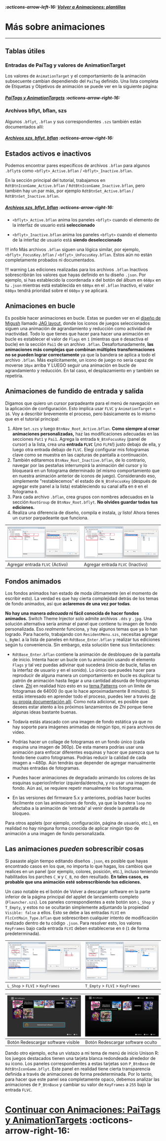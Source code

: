 ##### :octicons-arrow-left-16: [Volver a Animaciones: plantillas](anim-templates.md)

# Más sobre animaciones
---

## Tablas útiles

### Entradas de PaiTag y valores de AnimationTarget

Los valores de `AnimationTarget` y el comportamiento de la animación subsecuente cambian dependiendo del `PaiTag` definido. Una lista completa de Etiquetas y Objetivos de animación se puede ver en la siguiente página:

##### **[PaiTags y AnimationTargets](./paitags-and-targets.md) :octicons-arrow-right-16:**

### Archivos bflyt, bflan, szs

Algunos `.bflyt`, `.bflan` y sus correspondientes `.szs` también están documentados allí:

##### **[Archivos szs, bflyt, bflan](./szs-bflyt-bflan.md) :octicons-arrow-right-16:**

## Estados activos e inactivos

Podemos encontrar pares específicos de archivos `.bflan` para algunos `.bflyt`s como `<bflyt>_Active.bflan` / `<bflyt>_Inactive.bflan`.

En la sección principal del tutorial, trabajamos en `RdtBtnIconGame_Active.bflan` / `RdtBtnIconGame_Inactive.bflan`, pero también hay un par más, por ejemplo `RdtBtnSet_Active.bflan` / `RdtBtnSet_Inactive.bflan`.

##### **[Archivos szs, bflyt, bflan](./szs-bflyt-bflan.md) :octicons-arrow-right-16:**

- `<bflyt>_Active.bflan` anima los paneles `<bflyt>` cuando el elemento de la interfaz de usuario está **seleccionado**

- `<bflyt>_Inactive.bflan` anima los paneles `<bflyt>` cuando el elemento de la interfaz de usuario está **siendo deseleccionado**

!!! info
      Más archivos `.bflan` siguen una lógica similar, por ejemplo, `<bflyt>_FocusKey.bflan` / `<bflyt>_UnFocusKey.bflan`. Estos aún no están completamente probados ni documentados.

!!! warning
      Las ediciones realizadas para los archivos `.bflan` Inactivos sobrescribirán los valores que hayas definido en tu diseño `.json`. Por ejemplo, si has establecido la coordenada x del botón del álbum en `660px` en tu `.json` mientras está establecida en `680px` en el `.bflan` Inactivo, el valor `680px` tendrá prioridad sobre el `660px` y se aplicará.

## Animaciones en bucle

Es posible hacer animaciones en bucle. Estas se pueden ver en el [diseño de Migush](https://themezer.net/creators/123859829453357056) llamado [JAG layout](https://themezer.net/layouts/homemenu/JAG-Layout-2), donde los iconos de juegos seleccionados siguen una animación de agrandamiento y reducción como actividad de inactividad. Todo lo que tienes que hacer para hacer una animación en bucle es establecer el valor de `Flags` en `1` (mientras que `0` desactiva el bucle) en la sección `Pai1` de un archivo `.bflan`. Desafortunadamente, **las animaciones más complejas que combinan múltiples transformaciones no se pueden lograr correctamente** ya que la bandera se aplica a todo el archivo `.bflan`. Más explícitamente, un icono de juego no sería capaz de moverse `10px` arriba Y LUEGO seguir una animación en bucle de agrandamiento y reducción. En tal caso, el desplazamiento en y también se repetiría.

## Animaciones de fundido de entrada y salida

Digamos que quiero un cursor parpadeante para el menú de navegación en la aplicación de configuración. Esto implica usar `FLVC` y `AnimationTarget` = `16`. Voy a describir brevemente el proceso, pero básicamente es lo mismo que en el tutorial principal:

1. Abre `Set.szs` y luego `BtnNav_Root_Active.bflan`. **Como siempre al crear animaciones personalizadas,** haz las modificaciones adecuadas en las secciones `Pat1` y `Pai1`. Agrega la entrada `N_BtnFocusKey` (panel de cursor) a la lista, crea una **entrada `FLVC`** (¡no `FLPA`!) justo debajo de ella, y luego otra entrada debajo de `FLVC`. Elegí configurar mis fotogramas clave como se muestra en las capturas de pantalla a continuación.
2. También editaremos `BtnNav_Root_Inactive.bflan`, de lo contrario, navegar por las pestañas interrumpirá la animación del cursor y lo bloqueará en un fotograma determinado (el mismo comportamiento que en nuestra animación anterior de iconos de juego). Considerando eso, simplemente "restablecemos" el estado de `N_BtnFocusKey` (después de agregar este panel a la lista) estableciendo su canal alfa en `0` en el fotograma `0`.
3. Para cada archivo `.bflan`, crea grupos con nombres adecuados en la sección `RootGroup` de `BtnNav_Root.bflyt`. **No olvides guardar todas tus ediciones.**
4. Realiza una diferencia de diseño, compila e instala, ¡y listo! Ahora tienes un cursor parpadeante que funciona.

| ![Configuración (1)](tuto14.jpg "Configuración (1)") | ![Configuración (2)](tuto15.jpg "Configuración (2)") |
|------------------------------------------------------|------------------------------------------------------|
| Agregar entrada `FLVC` (Activo)                      | Agregar entrada `FLVC` (Inactivo)                    |

## Fondos animados

Los fondos animados han estado de moda últimamente (en el momento de escribir esto). La verdad es que hay cierta complejidad detrás de los temas de fondo animados, así que **aclaremos de una vez por todas**.

**No hay una manera *adecuada* ni fácil conocida de hacer fondos animados.** Switch Theme Injector solo admite archivos `.dds` y `.jpg`.
Una solución alternativa sería animar el panel que contiene tu imagen de fondo personalizada. Eso *realmente* funciona, y hay algunos temas que ya lo han logrado. Para hacerlo, trabajando con `ResidentMenu.szs`, necesitas agregar `L_BgNml` a la lista de paneles en `RdtBase_Enter.bflan` y realizar tus ediciones según tu conveniencia. Sin embargo, esta solución tiene sus limitaciones:


- `RdtBase_Enter.bflan` contiene la animación de desbloqueo de la pantalla de inicio. Intenta hacer un bucle con tu animación usando el elemento `Flags` y tal vez puedas adivinar qué sucederá (inicio de bucle, fallas en la interfaz de usuario y en el sonido). Lo único que puedes hacer para reproducir de alguna manera un comportamiento en bucle es duplicar tu patrón de animación hasta llegar a una cantidad absurda de fotogramas clave. [Zhi](https://themezer.net/creators/239384767785730048) en realidad hizo esto en su [tema Patterns](https://themezer.net/packs/Patterns.-58f) con un límite de fotogramas de 64000 (lo que lo hace aproximadamente 8 minutos). Si estás interesado en aprender todo el proceso, puedes leer a través [de su propia documentación allí](/PatternsTraducido.md). Como nota adicional, es posible que desees estar atento a los próximos lanzamientos de Zhi porque tiene algunas ideas bastante buenas.

- Todavía estás atascado con una imagen de fondo estática ya que no hay soporte para imágenes animadas de ningún tipo, ni para archivos de video.
- Podrías hacer un collage de fotogramas en un fondo único (cada esquina una imagen de 360p). De esta manera podrías usar una animación para enfocar diferentes esquinas y hacer que parezca que tu fondo tiene cuatro fotogramas. Podrías reducir la calidad de cada imagen a ~480p. Aún tendrás que depender de agregar manualmente muchas entradas de fotogramas.
- Puedes hacer animaciones de degradado animando los colores de las esquinas superior/inferior izquierda/derecha, y no usar una imagen de fondo. Aún así, se requiere repetir manualmente los fotogramas.
- En las versiones del firmware 5.x y anteriores, podrías hacer bucles fácilmente con las animaciones de fondo, ya que la bandera `loop` no afectaba a la animación de 'entrada' al venir desde la pantalla de bloqueo.

Para otros applets (por ejemplo, configuración, página de usuario, etc.), en realidad no hay ninguna forma conocida de aplicar ningún tipo de animación a una imagen de fondo personalizada.

## Las animaciones *pueden* sobrescribir cosas

Si pasaste algún tiempo editando diseños `.json`, es posible que hayas encontrado casos en los que, no importa lo que hagas, los cambios que realices en un panel (por ejemplo, colores, posición, etc.), incluso teniendo habilitados los parches `C_W` y `C_B`, no den resultado. **En tales casos, es probable que una animación esté sobrescribiendo tus ediciones.**

Un caso notable es el botón de Volver a descargar software en la parte inferior de la página principal del applet de lanzamiento completo (`Flauncher.szs`). Los paneles correspondientes a este botón son `L_Shop` y `T_Empty`, y estos no se ocultarán simplemente adjuntando la propiedad `Visible: false` a ellos. Esto se debe a las entradas `FLVI` en `FlcCntMain_Type.bflan` que sobrescriben cualquier intento de modificación realizado dentro de tu código `.json`. Para resolver esto, los valores `KeyFrames` bajo cada entrada `FLVI` deben establecerse en `0` (`1` de forma predeterminada).


| ![Shop (1)](tuto16.jpg "Shop (1)") | ![Full launcher (2)](tuto17.jpg "Shop (2)") |
|------------------------------------|---------------------------------------------|
| `L_Shop` > `FLVI` > `KeyFrames`    | `T_Empty` > `FLVI` > `KeyFrames`            |

| ![Full launcher (1)](flaunch1.jpg "Full launcher (1)") | ![Full launcher (2)](flaunch2.jpg "Full launcher (2)") |
|--------------------------------------------------------|--------------------------------------------------------|
| Botón Redescargar software visible                      | Botón Redescargar software oculto                      |

Dando otro ejemplo, echa un vistazo a mi tema de menú de inicio Unison R: los juegos destacados tienen una tarjeta blanca redondeada alrededor de su icono. Los paneles correspondientes a estas tarjetas son `P_BtnBase` de `RdtBtnIconGame.bflyt`. Este panel en realidad tiene cierta transparencia definida a través de animaciones de forma predeterminada. Por lo tanto, para hacer que este panel sea completamente opaco, debemos analizar las animaciones de `P_BtnBase` y cambiar su valor de `KeyFrames` a `255` bajo la entrada `FLVC`.

# [Continuar con Animaciones: PaiTags y AnimationTargets](./paitags-and-targets.md) :octicons-arrow-right-16:
